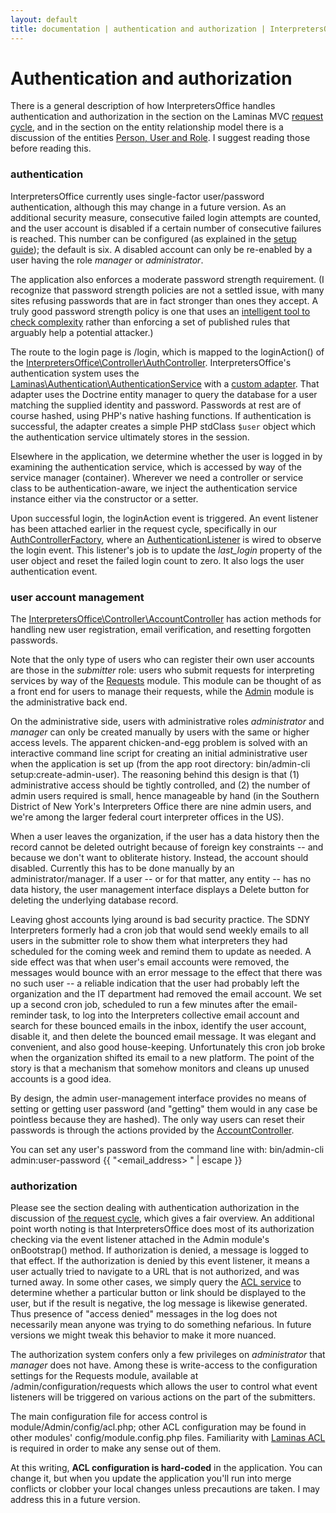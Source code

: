 ```yaml
---
layout: default
title: documentation | authentication and authorization | InterpretersOffice.org
---
```


# Authentication and authorization

There is a general description of how <span class="text-monospace">InterpretersOffice</span> handles 
authentication and authorization in the section on the Laminas MVC [request cycle](./request-cycle.html#authentication-and-authorization),
and in the section on the entity relationship model there is a discussion of the entities 
[<span class="text-monospace">Person</span>, <span class="text-monospace">User</span> and <span class="text-monospace">Role</span>](./data-model.html#people-and-hats-users-and-roles).
I suggest reading those before reading this.

### authentication

<span class="text-monospace">InterpretersOffice</span> currently uses single-factor user/password authentication, although this may change in a future version.
As an additional security measure, consecutive failed login attempts are counted, and the user account is disabled if a certain number of consecutive failures is 
reached. This number can be configured (as explained in the [setup guide](./setup.html#other-configuration)); the default is six. A disabled account can only be re-enabled by a user having the role *manager* or *administrator*.

The application also enforces a moderate password strength requirement. (I recognize that password strength policies are not a settled issue, with 
many sites refusing passwords that are in fact stronger than ones they accept. A truly good password strength policy is one that uses an [intelligent tool 
to check complexity](https://pypi.org/project/password-strength/) rather than enforcing a set of published rules that arguably help a potential attacker.)

The route to the login page is <span class="text-monospace">/login</span>, which is mapped to the 
<span class="text-monospace">loginAction()</span> of the 
[<span class="text-monospace text-nowrap">InterpretersOffice\Controller\AuthController</span>](https://github.com/davidmintz/court-interpreters-office/blob/master/module/InterpretersOffice/src/Controller/AuthController.php).
<span class="text-monospace">InterpretersOffice</span>'s authentication system uses the [<span class="text-monospace text-nowrap">Laminas\Authentication\AuthenticationService</span>](https://docs.laminas.dev/laminas-authentication/intro/)
with a [custom adapter](https://github.com/davidmintz/court-interpreters-office/blob/master/module/InterpretersOffice/src/Service/Authentication/Adapter.php). 
That adapter uses the Doctrine entity manager to query the database for a user matching the supplied identity and password. Passwords at rest are of course 
hashed, using PHP's native hashing functions. If authentication is successful, the adapter creates a simple PHP <span class="text-monospace">stdClass</span> <code class="language-php">$user</code> object 
which the authentication service ultimately stores in the session.

Elsewhere in the application, we determine whether the user is logged in by examining the authentication service, which is accessed by way of the 
service manager (container). Wherever we need a controller or service class to be authentication-aware, we inject the authentication service instance 
either via the constructor or a setter.

Upon successful login, the <span class="text-monospace">loginAction</span> event is triggered. An event listener has been attached 
earlier in the request cycle, specifically in our [<span class="text-monospace text-nowrap">AuthControllerFactory</span>](https://github.com/davidmintz/court-interpreters-office/blob/master/module/InterpretersOffice/src/Controller/Factory/AuthControllerFactory.php),
where an [<span class="text-monospace text-nowrap">AuthenticationListener</span>](https://github.com/davidmintz/court-interpreters-office/blob/master/module/InterpretersOffice/src/Service/Listener/AuthenticationListener.php) is wired to observe the login event.
This listener's job is to update the *last_login* property of the user object and reset the failed login count to zero. It also logs the user authentication event.

### user account management

The [<span class="text-monospace text-nowrap">InterpretersOffice\Controller\AccountController</span>](https://github.com/davidmintz/court-interpreters-office/blob/master/module/InterpretersOffice/src/Controller/AccountController.php) 
has action methods for handling new user registration, email verification, and resetting forgotten passwords.

Note that the only type of users who can register their own user accounts are those in the *submitter* role: users who submit requests for interpreting 
services by way of the [ <span class="text-monospace">Requests</span>](https://github.com/davidmintz/court-interpreters-office/tree/master/module/Requests) module. This module can be 
thought of as a front end for users to manage their requests, while the [<span class="text-monospace">Admin</span>](https://github.com/davidmintz/court-interpreters-office/tree/master/module/Admin) 
module is the administrative back end.



On the administrative side, users with administrative roles *administrator* and *manager* can only be created manually by users with the same or 
higher access levels. The apparent chicken-and-egg problem is solved with an interactive command line script for creating an initial administrative 
user when the application is set up (from the app root directory: <span class="text-monospace text-nowrap">bin/admin-cli  setup:create-admin-user</span>). 
The reasoning behind this design is that (1) administrative access should be tightly controlled, and (2) the number of admin users required is small, hence
manageable by hand (in the Southern District of New York's Interpreters Office there are nine admin users, and we're among the larger federal court interpreter offices in the US).

When a user leaves the organization, if the user has a data history then the record cannot be deleted outright because of foreign key constraints -- and 
because we don't want to obliterate history. Instead, the account should disabled. Currently this has to be done manually by an administrator/manager. If a user -- or for that matter, any entity -- has no 
data history, the user management interface displays a Delete button for deleting the underlying database record.

<div class="border border-info rounded sm-shadow py-3 bg-light px-3 mb-3">
    Leaving ghost accounts lying around is bad security practice. The SDNY Interpreters formerly had a cron job that would send weekly emails to 
    all users in the submitter role to show them what interpreters they had scheduled for the coming week and remind them to update as needed. A side effect 
    was that when user's email accounts were removed, the messages would bounce with an error message to the effect that there was no such user -- a reliable 
    indication that the user had probably left the organization and the IT department had removed the email account. We set up a second cron job, scheduled 
    to run a few minutes after the email-reminder task, to log into the Interpreters collective email account and search for these bounced emails in the inbox, 
    identify the user account, disable it, and then delete the bounced email message. It was elegant and convenient, and also good house-keeping. Unfortunately 
    this cron job broke when the organization shifted its email to a new platform. The point of the story is that a mechanism that somehow monitors and cleans 
    up unused accounts is a good idea.
</div>

By design, the admin user-management interface provides no means of setting or getting user password (and "getting" them would in any case be pointless because 
they are hashed). The only way users can reset their passwords is through the actions provided by the 
[<span class="text-monospace"></span>AccountController](https://github.com/davidmintz/court-interpreters-office/blob/master/module/InterpretersOffice/src/Controller/AccountController.php).

You can set any user's password from the command line with: <span class="text-monospace text-nowrap">bin/admin-cli admin:user-password {{ "<email_address> <password>" | escape }}</span>

### authorization

Please see the section dealing with authentication authorization in the discussion of [the request cycle](./request-cycle.md#authentication-and-authorization), which 
gives a fair overview. An additional point worth noting is that <span class="text-monospace">InterpretersOffice</span> does most 
of its authorization checking via the event listener attached in the <span class="text-monospace">Admin</span> module's <span class="text-monospace">onBootstrap()</span>
method. If authorization is denied, a message is logged to that effect. If the authorization is denied by this event listener, it means a user actually tried 
to navigate to a URL that is not authorized, and was turned away. In some other cases, we simply query the [ACL service](https://github.com/davidmintz/court-interpreters-office/blob/master/module/Admin/src/Service/Acl.php) to determine whether a particular button 
or link should be displayed to the user, but if the result is negative, the log message is likewise generated. Thus presence of "access denied" messages 
in the log does not necessarily mean anyone was trying to do something nefarious. In future versions we might tweak this behavior to make it more nuanced.

The authorization system confers only a few privileges on *administrator* that *manager* does not have. Among these is write-access to the configuration 
settings for the  <span class="text-monospace">Requests</span> module, available at <span class="text-monospace text-nowrap">/admin/configuration/requests</span>  which allows 
the user to control what event listeners will be triggered on various actions on the part of the submitters.

The main configuration file for access control is <span class="text-monospace text-nowrap">module/Admin/config/acl.php</span>; other ACL configuration may be 
found in other modules' <span class="text-monospace text-nowrap">config/module.config.php</span> files. Familiarity with [Laminas ACL](https://docs.laminas.dev/laminas-permissions-acl/usage/) is required 
in order to make any sense out of them.

At this writing, **ACL configuration is hard-coded**
in the application. You can change it, but when you update the application you'll run into merge conflicts or clobber your local changes unless precautions are 
taken. I may address this in a future version.



